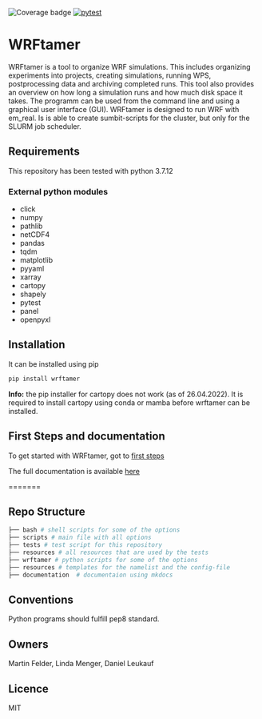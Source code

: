 ![Coverage badge](https://img.shields.io/endpoint?url=https://raw.githubusercontent.com/wiki/os-simopt/wrftamer/python-coverage-comment-action-badge.json) [![pytest](https://github.com/os-simopt/wrftamer/actions/workflows/python-pytest.yml/badge.svg)](https://github.com/os-simopt/wrftamer/actions/workflows/python-pytest.yml)

# WRFtamer
WRFtamer is a tool to organize WRF simulations. This includes organizing experiments into projects, creating simulations, running WPS, postprocessing data and archiving completed runs. This tool also provides an overview on how long a simulation runs and how much disk space it takes. 
The programm can be used from the command line and using a graphical user interface (GUI).
WRFtamer is designed to run WRF with em_real. Is is able to create sumbit-scripts for the cluster, but only for the SLURM job scheduler. 

## Requirements
This repository has been tested with python 3.7.12
### External python modules
- click
- numpy
- pathlib
- netCDF4
- pandas
- tqdm
- matplotlib
- pyyaml
- xarray
- cartopy
- shapely
- pytest
- panel 
- openpyxl
  
## Installation
It can be installed using pip
```bash
pip install wrftamer
```

**Info:** the pip installer for cartopy does not work (as of 26.04.2022). It is required to install cartopy using conda or mamba before wrftamer can be installed.



## First Steps and documentation

To get started with WRFtamer, got to
[first steps](https://wrftamer.readthedocs.io/en/latest/getting_started/#first-steps-to-use-wrftamer)

The full documentation is available [here](https://wrftamer.readthedocs.io/en/latest/)

=======

## Repo Structure
```bash
├── bash # shell scripts for some of the options
├── scripts # main file with all options
├── tests # test script for this repository
├── resources # all resources that are used by the tests
├── wrftamer # python scripts for some of the options
├── resources # templates for the namelist and the config-file 
├── documentation  # documentaion using mkdocs 
```
## Conventions
Python programs should fulfill pep8 standard.
## Owners
Martin Felder, Linda Menger, Daniel Leukauf
## Licence
MIT
